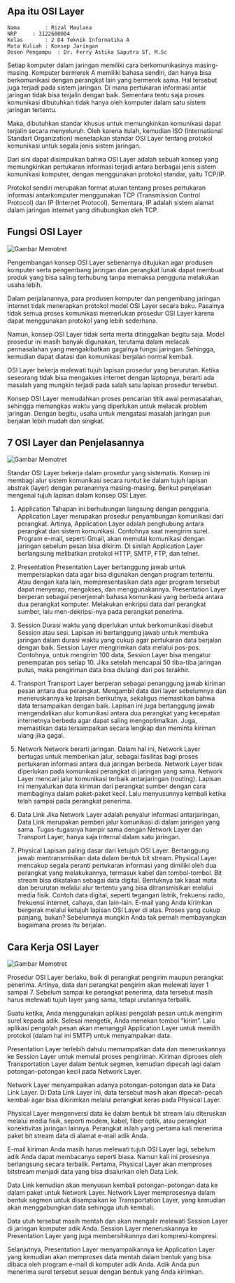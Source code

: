 ## Apa itu OSI Layer

    Nama		: Rizal Maulana
    NRP		: 3122600004
    Kelas		: 2 D4 Teknik Informatika A
    Mata Kuliah	: Konsep Jaringan
    Dosen Pengampu	: Dr. Ferry Astika Saputra ST, M.Sc


Setiap komputer dalam jaringan memiliki cara berkomunikasinya masing-masing. Komputer bermerek A memiliki bahasa sendiri, dan hanya bisa berkomunikasi dengan perangkat lain yang bermerek sama. Hal tersebut juga terjadi pada sistem jaringan. Di mana pertukaran informasi antar jaringan tidak bisa terjalin dengan baik. Sementara tentu saja proses komunikasi dibutuhkan tidak hanya oleh komputer dalam satu sistem jaringan tertentu.

Maka, dibutuhkan standar khusus untuk memungkinkan komunikasi dapat terjalin secara menyeluruh. Oleh karena itulah, kemudian ISO (International Standart Organization) menetapkan standar OSI Layer tentang protokol komunikasi untuk segala jenis sistem jaringan.

Dari sini dapat disimpulkan bahwa OSI Layer adalah sebuah konsep yang memungkinkan pertukaran informasi terjadi antara berbagai jenis sistem komunikasi komputer, dengan menggunakan protokol standar, yaitu TCP/IP.

Protokol sendiri merupakan format aturan tentang proses pertukaran informasi antarkomputer menggunakan TCP (Transmission Control Protocol) dan IP (Internet Protocol). Sementara, IP adalah sistem alamat dalam jaringan internet yang dihubungkan oleh TCP.

## Fungsi OSI Layer

![Gambar Memotret](https://i.postimg.cc/KjcXwskQ/cover.jpg)

Pengembangan konsep OSI Layer sebenarnya ditujukan agar produsen komputer serta pengembang jaringan dan perangkat lunak dapat membuat produk yang bisa saling terhubung tanpa memaksa pengguna melakukan usaha lebih.

Dalam perjalanannya, para produsen komputer dan pengembang jaringan internet tidak menerapkan protokol model OSI Layer secara baku. Pasalnya tidak semua proses komunikasi memerlukan prosedur OSI Layer karena dapat menggunakan protokol yang lebih sederhana.

Namun, konsep OSI Layer tidak serta merta ditinggalkan begitu saja. Model prosedur ini masih banyak digunakan, terutama dalam melacak permasalahan yang mengakibatkan gagalnya fungsi jaringan. Sehingga, kemudian dapat diatasi dan komunikasi berjalan normal kembali.

OSI Layer bekerja melewati tujuh lapisan prosedur yang berurutan. Ketika seseorang tidak bisa mengakses internet dengan laptopnya, berarti ada masalah yang mungkin terjadi pada salah satu lapisan prosedur tersebut.

Konsep OSI Layer memudahkan proses pencarian titik awal permasalahan, sehingga memangkas waktu yang diperlukan untuk melacak problem jaringan. Dengan begitu, usaha untuk mengatasi masalah jaringan pun berjalan lebih mudah dan singkat.

## 7 OSI Layer dan Penjelasannya

![Gambar Memotret](https://i0.wp.com/salamadian.com/wp-content/uploads/2021/03/7-tingkatan-osi-layer.jpg?w=700&ssl=1)

Standar OSI Layer bekerja dalam prosedur yang sistematis. Konsep ini membagi alur sistem komunikasi secara runtut ke dalam tujuh lapisan abstrak (layer) dengan peranannya masing-masing. Berikut penjelasan mengenai tujuh lapisan dalam konsep OSI Layer.

1. Application
Tahapan ini berhubungan langsung dengan pengguna. Application Layer merupakan prosedur penyambungan komunikasi dari perangkat. Artinya, Application Layer adalah penghubung antara perangkat dan sistem komunikasi.
Contohnya saat mengirim surel. Program e-mail, seperti Gmail, akan memulai komunikasi dengan jaringan sebelum pesan bisa dikirim. Di sinilah Application Layer berlangsung melibatkan protokol HTTP, SMTP, FTP, dan telnet.

2. Presentation
Presentation Layer bertanggung jawab untuk mempersiapkan data agar bisa digunakan dengan program tertentu. Atau dengan kata lain, mempresentasikan data agar program tersebut dapat menyerap, mengakses, dan menggunakannya.
Presentation Layer berperan sebagai penerjemah bahasa komunikasi yang berbeda antara dua perangkat komputer. Melakukan enkripsi data dari perangkat sumber, lalu men-dekripsi-nya pada perangkat penerima.

3. Session
Durasi waktu yang diperlukan untuk berkomunikasi disebut Session atau sesi. Lapisan ini bertanggung jawab untuk membuka jaringan dalam durasi waktu yang cukup agar pertukaran data berjalan dengan baik.
Session Layer mengirimkan data melalui pos-pos. Contohnya, untuk mengirim 100 data, Session Layer bisa mengatur penempatan pos setiap 10. Jika setelah mencapai 50 tiba-tiba jaringan putus, maka pengiriman data bisa diulangi dari pos terakhir.

4. Transport
Transport Layer berperan sebagai penanggung jawab kiriman pesan antara dua perangkat. Mengambil data dari layer sebelumnya dan meneruskannya ke lapisan berikutnya, sekaligus memastikan bahwa data tersampaikan dengan baik.
Lapisan ini juga bertanggung jawab mengendalikan alur komunikasi antara dua perangkat yang kecepatan internetnya berbeda agar dapat saling mengoptimalkan. Juga, memastikan data tersampaikan secara lengkap dan meminta kiriman ulang jika gagal.

5. Network
Network berarti jaringan. Dalam hal ini, Network Layer bertugas untuk memberikan jalur, sebagai fasilitas bagi proses pertukaran informasi antara dua jaringan berbeda. Network Layer tidak diperlukan pada komunikasi perangkat di jaringan yang sama.
Network Layer mencari jalur komunikasi terbaik antarjaringan (routing). Lapisan ini menyalurkan data kiriman dari perangkat sumber dengan cara membaginya dalam paket-paket kecil. Lalu menyusunnya kembali ketika telah sampai pada perangkat penerima.

6. Data Link
Jika Network Layer adalah penyalur informasi antarjaringan, Data Link merupakan pemberi jalur komunikasi di dalam jaringan yang sama. Tugas-tugasnya hampir sama dengan Network Layer dan Transport Layer, hanya saja internal dalam satu jaringan.

7. Physical
Lapisan paling dasar dari ketujuh OSI Layer. Bertanggung jawab mentransmisikan data dalam bentuk bit stream. Physical Layer mencakup segala peranti pertukaran informasi yang dimiliki oleh dua perangkat yang melakukannya, termasuk  kabel dan tombol-tombol.
Bit stream bisa dikatakan sebagai data digital. Bentuknya tak kasat mata dan berurutan melalui alur tertentu yang bisa ditransmisikan melalui media fisik. Contoh data digital, seperti tegangan listrik, frekuensi radio, frekuensi internet, cahaya, dan lain-lain.
E-mail yang Anda kirimkan bergerak melalui ketujuh lapisan OSI Layer di atas. Proses yang cukup panjang, bukan? Sebelumnya mungkin Anda tak pernah membayangkan bagaimana proses itu berjalan.

## Cara Kerja OSI Layer

![Gambar Memotret](https://i0.wp.com/salamadian.com/wp-content/uploads/2021/03/cara-kerja-osi-layer.jpg?w=700&ssl=1)

Prosedur OSI Layer berlaku, baik di perangkat pengirim maupun perangkat penerima. Artinya, data dari perangkat pengirim akan melewati layer 1 sampai 7. Sebelum sampai ke perangkat penerima, data tersebut masih harus melewati tujuh layer yang sama, tetapi urutannya terbalik.

Suatu ketika, Anda menggunakan aplikasi pengolah pesan untuk mengirim surel kepada adik. Selesai mengetik, Anda menekan tombol “kirim”. Lalu aplikasi pengolah pesan akan memanggil Application Layer untuk memilih protokol (dalam hal ini SMTP) untuk menyampaikan data.

Presentation Layer terlebih dahulu memampatkan data dan meneruskannya ke Session Layer untuk  memulai proses pengiriman. Kiriman diproses oleh Transportation Layer dalam bentuk segmen, kemudian dipecah lagi dalam potongan-potongan kecil pada Network Layer.

Network Layer menyampaikan adanya potongan-potongan data ke Data Link Layer. Di Data Link Layer ini, data tersebut masih akan dipecah-pecah kembali agar bisa dikirimkan melalui perangkat keras pada Physical Layer.

Physical Layer mengonversi data ke dalam bentuk bit stream lalu diteruskan melalui media fisik, seperti modem, kabel, fiber optik, atau perangkat konektivitas jaringan lainnya. Perangkat inilah yang pertama kali menerima paket bit stream data di alamat e-mail adik Anda.

E-mail kiriman Anda masih harus melewati tujuh OSI Layer lagi, sebelum adik Anda dapat membacanya seperti biasa. Namun kali ini prosesnya berlangsung secara terbalik. Pertama, Physical Layer akan memproses bitstream menjadi data yang bisa disalurkan oleh Data Link.

Data Link kemudian akan menyusun kembali potongan-potongan data ke dalam paket untuk Network Layer. Network Layer memprosesnya dalam bentuk segmen untuk disampaikan ke Transportation Layer, yang kemudian akan menggabungkan data sehingga utuh kembali.

Data utuh tersebut masih mentah dan akan mengalir melewati Session Layer di jaringan komputer adik Anda. Session Layer meneruskannya ke Presentation Layer yang juga membersihkannya dari kompresi-kompresi.

Selanjutnya, Presentation Layer menyampaikannya ke Application Layer yang kemudian akan memproses data mentah dalam bentuk yang bisa dibaca oleh program e-mail di komputer adik Anda. Adik Anda pun menerima surel tersebut sesuai dengan bentuk yang Anda kirimkan.
